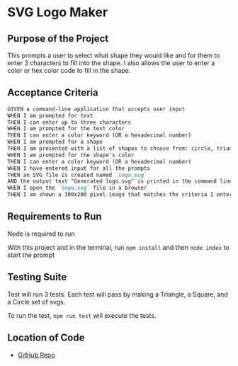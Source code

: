 # SVG Logo Maker

## Purpose of the Project

This prompts a user to select what shape they would like and for them to enter 3 characters to fill into the shape. I also allows the user to enter a color or hex color code to fill in the shape.

## Acceptance Criteria

```md
GIVEN a command-line application that accepts user input
WHEN I am prompted for text
THEN I can enter up to three characters
WHEN I am prompted for the text color
THEN I can enter a color keyword (OR a hexadecimal number)
WHEN I am prompted for a shape
THEN I am presented with a list of shapes to choose from: circle, triangle, and square
WHEN I am prompted for the shape's color
THEN I can enter a color keyword (OR a hexadecimal number)
WHEN I have entered input for all the prompts
THEN an SVG file is created named `logo.svg`
AND the output text "Generated logo.svg" is printed in the command line
WHEN I open the `logo.svg` file in a browser
THEN I am shown a 300x200 pixel image that matches the criteria I entered
```

## Requirements to Run

Node is required to run

With this project and in the terminal, run `npm install` and then `node index` to start the prompt

## Testing Suite

Test will run 3 tests. Each test will pass by making a Triangle, a Square, and a Circle set of svgs.

To run the test, `npm run test` will execute the tests.

## Location of Code

- [GitHub Repo](https://github.com/mgordon82/svg-logo-maker)
